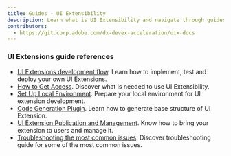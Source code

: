 ```yaml
---
title: Guides - UI Extensibility
description: Learn what is UI Extensibility and navigate through guides 
contributors:
  - https://git.corp.adobe.com/dx-devex-acceleration/uix-docs
---
```


### UI Extensions guide references

* [UI Extensions development flow](development-flow). Learn how to implement, test and deploy your own UI Extensions.
* [How to Get Access](get-access). Discover what is needed to use UI Extensibility.
* [Set Up Local Environment](local-environment). Prepare your local environment for UI extension development.
* [Code Generation Plugin](code-generation). Learn how to generate base structure of UI Extension.
* [UI Extension Publication and Management](publication). Know how to bring your extension to users and manage it.
* [Troubleshooting the most common issues](common-issues). Discover troubleshooting guide for some of the most common issues.
